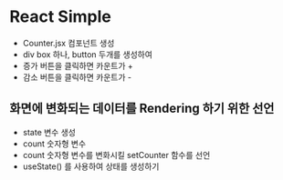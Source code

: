 # React Simple

- Counter.jsx 컴포넌트 생성
- div box 하나, button 두개를 생성하여
- 증가 버튼을 클릭하면 카운트가 +
- 감소 버튼을 클릭하면 카운트가 -

## 화면에 변화되는 데이터를 Rendering 하기 위한 선언

- state 변수 생성
- count 숫자형 변수
- count 숫자형 변수를 변화시킬 setCounter 함수를 선언
- useState() 를 사용하여 상태를 생성하기
